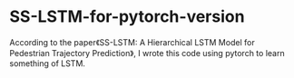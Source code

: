 # SS-LSTM-for-pytorch-version
According to the paper《SS-LSTM: A Hierarchical LSTM Model for Pedestrian Trajectory Prediction》, I wrote this code using pytorch to learn something of LSTM.
